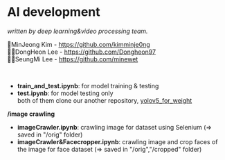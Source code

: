 # AI development
_written by deep learning&video processing team._

🎅MinJeong Kim - https://github.com/kimminje0ng<br>
👨‍💻DongHeon Lee - https://github.com/Dongheon97<br>
🙎‍♀️SeungMi Lee - https://github.com/minewet<br>

<br> 

- **train_and_test.ipynb**: for model training & testing
- **test.ipynb**: for model testing only<br>
both of them clone our another repository, <a href="https://github.com/SiliconValleyInternship-Kim-Oh-E/yolov5_for_weight">yolov5_for_weight</a>

**/image crawling**
- **imageCrawler.ipynb**: crawling image for dataset using Selenium (=> saved in "/orig" folder)
- **imageCrawler&Facecropper.ipynb**: crawling image and crop faces of the image for face dataset (=> saved in "/orig","/cropped" folder)
